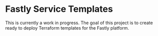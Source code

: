 # Fastly Service Templates

This is currently a work in progress. The goal of this project is to create ready to deploy Terraform templates for the Fastly platform. 
